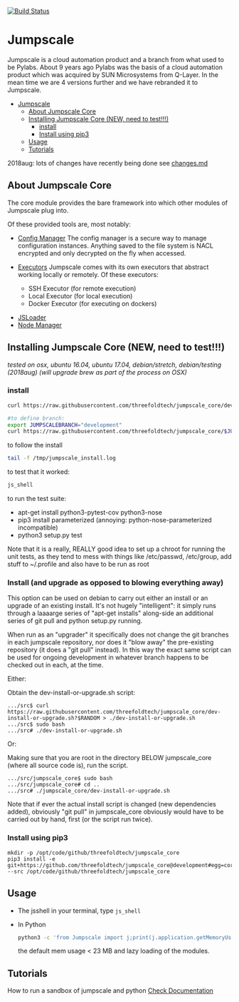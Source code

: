 [![Build Status](https://travis-ci.org/threefoldtech/jumpscale_core.svg?branch=development)](https://travis-ci.org/threefoldtech/jumpscale_core)

# Jumpscale

Jumpscale is a cloud automation product and a branch from what used to be 
Pylabs. About 9 years ago Pylabs was the basis of a cloud automation product 
which was acquired by SUN Microsystems from Q-Layer. In the mean time we are 
4 versions further and we have rebranded it to Jumpscale.

- [Jumpscale](#jumpscale)
  - [About Jumpscale Core](#about-jumpscale-core)
  - [Installing Jumpscale Core (NEW, need to test!!!)](#installing-jumpscale-core-new-need-to-test)
    - [install](#install)
    - [Install using pip3](#install-using-pip3)
  - [Usage](#usage)
  - [Tutorials](#tutorials)


2018aug: lots of changes have recently being done see [changes.md](changes.md)

## About Jumpscale Core

The core module provides the bare framework into which other modules of Jumpscale plug into.

Of these provided tools are, most notably:

* [Config Manager](docs/config/configmanager.md)
  The config manager is a secure way to manage configuration instances.
  Anything saved to the file system is NACL encrypted and only decrypted on
  the fly when accessed.

- [Executors](docs/Internals/Executors.md)
  Jumpscale comes with its own executors that abstract working locally or
  remotely.  Of these executors:

  * SSH Executor (for remote execution)
  * Local Executor (for local execution)
  * Docker Executor (for executing on dockers)

* [JSLoader](docs/JSLoader/JSLoader.md)
* [Node Manager]()

## Installing Jumpscale Core (NEW, need to test!!!)

_tested on osx, ubuntu 16.04, ubuntu 17.04,
debian/stretch, debian/testing (2018aug)
(will upgrade brew as part of the process on OSX)_

### install

```bash
curl https://raw.githubusercontent.com/threefoldtech/jumpscale_core/development/install.sh?$RANDOM > /tmp/install_jumpscale.sh;bash /tmp/install_jumpscale.sh
```

```bash
#to define branch:
export JUMPSCALEBRANCH="development"
curl https://raw.githubusercontent.com/threefoldtech/jumpscale_core/$JUMPSCALEBRANCH/install.sh?$RANDOM > /tmp/install_jumpscale.sh;bash /tmp/install_jumpscale.sh
```

to follow the install

```bash
tail -f /tmp/jumpscale_install.log
```

to test that it worked:

```bash
js_shell
```

to run the test suite:

* apt-get install python3-pytest-cov python3-nose
* pip3 install parameterized (annoying: python-nose-parameterized incompatible)
* python3 setup.py test

Note that it is a really, REALLY good idea to set up a chroot for running
the unit tests, as they tend to mess with things like /etc/passwd, /etc/group,
add stuff to ~/.profile and also have to be run as root

### Install (and upgrade as opposed to blowing everything away)

This option can be used on debian to carry out either an install or
an upgrade of an existing install.  It's not hugely "intelligent": it
simply runs through a laaaarge series of "apt-get installs" along-side an
additional series of git pull and python setup.py running.

When run as an "upgrader" it specifically does not change the git branches
in each jumpscale repository, nor does it "blow away" the pre-existing
repository (it does a "git pull" instead). In this way the exact same
script can be used for ongoing development in whatever branch happens to be
checked out in each, at the time.

Either:

Obtain the dev-install-or-upgrade.sh
script:

```
.../src$ curl https://raw.githubusercontent.com/threefoldtech/jumpscale_core/dev-install-or-upgrade.sh?$RANDOM > ./dev-install-or-upgrade.sh
.../src$ sudo bash
.../src# ./dev-install-or-upgrade.sh

```

Or:

Making sure that you are root in the directory BELOW jumpscale\_core
(where all source code is), run the script.

```
.../src/jumpscale_core$ sudo bash
.../src/jumpscale_core# cd ..
.../src# ./jumpscale_core/dev-install-or-upgrade.sh
```

Note that if ever the actual install script is changed (new dependencies
added), obviously "git pull" in jumpscale\_core obviously would have to
be carried out by hand, first (or the script run twice).

### Install using pip3

```
mkdir -p /opt/code/github/threefoldtech/jumpscale_core
pip3 install -e git+https://github.com/threefoldtech/jumpscale_core@development#egg=core --src /opt/code/github/threefoldtech/jumpscale_core
```

## Usage

* The jsshell
  in your terminal, type `js_shell`

- In Python

  ```bash
  python3 -c 'from Jumpscale import j;print(j.application.getMemoryUsage())'
  ```

  the default mem usage < 23 MB and lazy loading of the modules.

## Tutorials
How to run a sandbox of jumpscale and python
[Check Documentation](docs/howto/sandbox_python_zeroos_container.md)
<!TODO>
